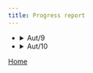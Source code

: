 ```yaml
---
title: Progress report
--- 
```


* <details>
      
   <summary>Aut/9</summary>
  
      * Stuff for week 9
      <img src = "ENG1-Team4/assets/gantt_initial.png" alt = "intial plan outline">
    
* <details>
      
   <summary>Aut/10</summary>
      
      * Stuff for week 10
      
  

[Home](https://beep-boop-boop.github.io/ENG1-Team4/)
